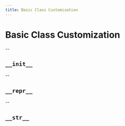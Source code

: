 ```yaml
---
title: Basic Class Customization
---
```


# Basic Class Customization

--

## `__init__`

--

## `__repr__`

--

## `__str__`